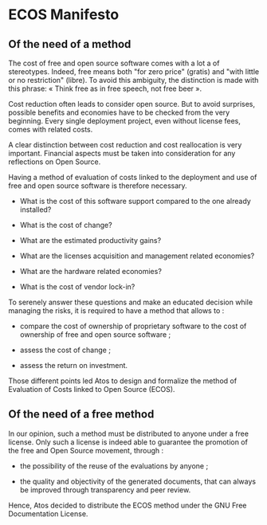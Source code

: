 # ECOS Manifesto

##  Of the need of a method

The cost of free and open source software comes with a lot a of stereotypes. Indeed, free means both "for zero price" (gratis) and "with little or no restriction" (libre). To avoid this ambiguity, the distinction is made with this phrase: « Think free as in free speech, not free beer ».

Cost reduction often leads to consider open source. But to avoid surprises, possible benefits and economies have to be checked from the very beginning. Every single deployment project, even without license fees, comes with related costs.

A clear distinction between cost reduction and cost reallocation is very important. Financial aspects must be taken into consideration for any reflections on Open Source.

Having a method of evaluation of costs linked to the deployment and use of free and open source software is therefore necessary.

* What is the cost of this software support compared to the one already installed?

* What is the cost of change?

* What are the estimated productivity gains?

* What are the licenses acquisition and management related economies?

* What are the hardware related economies?

* What is the cost of vendor lock-in?

To serenely answer these questions and make an educated decision while managing the risks, it is required to have a method that allows to :

* compare the cost of ownership of proprietary software to the cost of ownership of free and open source software ;

* assess the cost of change ;

* assess the return on investment.

Those different points led Atos to design and formalize the method of Evaluation of Costs linked to Open Source (ECOS).

##  Of the need of a free method

In our opinion, such a method must be distributed to anyone under a free license. Only such a license is indeed able to guarantee the promotion of the free and Open Source movement, through :

* the possibility of the reuse of the evaluations by anyone ;

* the quality and objectivity of the generated documents, that can always be improved through transparency and peer review.

Hence, Atos decided to distribute the ECOS method under the GNU Free Documentation License.
